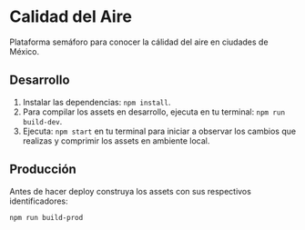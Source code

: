 # Calidad del Aire
Plataforma semáforo para conocer la cálidad del aire en ciudades de México.


## Desarrollo

1. Instalar las dependencias: `npm install`.
2. Para compilar los assets en desarrollo, ejecuta en tu terminal: `npm run build-dev`.
3. Ejecuta: `npm start` en tu terminal para iniciar a observar los cambios que realizas y comprimir los assets en ambiente local.


## Producción

Antes de hacer deploy construya los assets con sus respectivos identificadores:

    npm run build-prod